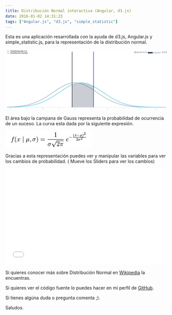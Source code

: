 ```yaml
---
title: Distribución Normal interactiva (Angular, d3.js)
date: 2016-01-02 14:31:23
tags: ["Angular.js", "d3.js", "simple_statistic"]
---
```


Esta es una aplicación resarrollada con la ayuda de d3.js, Angular.js y simple_statistic.js, para la representación de la distribución normal.

<img class="pure-img" src="./animacion.gif"/>

El área bajo la campana de Gauss representa la probabilidad de ocurrencia de un suceso. La curva esta dada por la siguiente expresión.

<img class="pure-img" src="./ecuacion.png"/>

Gracias a esta representación puedes ver y manipular las variables para ver los cambios de probabilidad. ( Mueve los Sliders para ver los cambios)

<!-- end -->
<iframe width="100%" height="300" src="//jsfiddle.net/camilortte/k4z5e1hm/17/embedded/result/dark/" allowfullscreen="allowfullscreen" allowpaymentrequest frameborder="0"></iframe>

     
Sí quieres conocer más sobre Distribución Normal en <a href="https://en.wikipedia.org/wiki/Normal_distribution">Wikipedia</a>  la encuentras.

Sí quieres ver el código fuente lo puedes hacer en mi perfil de <a href="https://github.com/camilortte/normalDistributionAngular">GitHub</a>. 

Sí tienes algúna duda o pregunta comenta ;).

Saludos.
